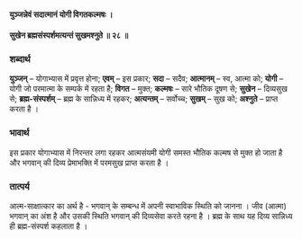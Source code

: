 #### युञ्जन्नेवं सदात्मानं योगी विगतकल्मषः ।
#### सुखेन ब्रह्मसंस्पर्शमत्यन्तं सुखमश्नुते ॥ २८ ॥

### शब्दार्थ

**युञ्जन्** – योगाभ्यास में प्रवृत्त होना; **एवम्** – इस प्रकार; **सदा** – सदैव; **आत्मानम्** – स्व, आत्मा को; **योगी** – योगी जो परमात्मा के सम्पर्क में रहता है; **विगत** – मुक्त; **कल्मषः** – सारे भौतिक दूषण से; **सुखेन** – दिव्यसुख से; **ब्रह्म-संस्पर्शम्** – ब्रह्म के सान्निध्य में रहकर; **अत्यन्तम्** – सर्वोच्च; **सुखम्** – सुख को; **अश्नुते** – प्राप्त करता है ।

### भावार्थ

इस प्रकार योगाभ्यास में निरन्तर लगा रहकर आत्मसंयमी योगी समस्त भौतिक कल्मष से मुक्त हो जाता है और भगवान् की दिव्य प्रेमाभक्ति में परमसुख प्राप्त करता है ।

### तात्पर्य

आत्म-साक्षात्कार का अर्थ है - भगवान् के सम्बन्ध में अपनी स्वाभाविक स्थिति को जानना । जीव (आत्मा) भगवान् का अंश है और उसकी स्थिति भगवान् की दिव्यसेवा करते रहना है । ब्रह्म के साथ यह दिव्य सान्निध्य ही ब्रह्म-संस्पर्श कहलाता है ।